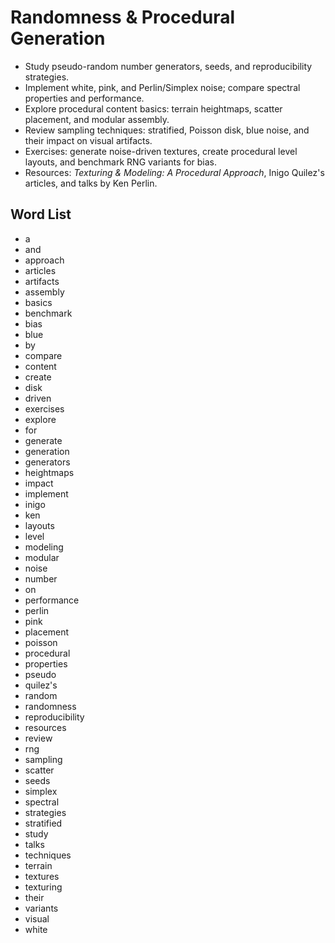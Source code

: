 # Randomness & Procedural Generation
- Study pseudo-random number generators, seeds, and reproducibility strategies.
- Implement white, pink, and Perlin/Simplex noise; compare spectral properties and performance.
- Explore procedural content basics: terrain heightmaps, scatter placement, and modular assembly.
- Review sampling techniques: stratified, Poisson disk, blue noise, and their impact on visual artifacts.
- Exercises: generate noise-driven textures, create procedural level layouts, and benchmark RNG variants for bias.
- Resources: *Texturing & Modeling: A Procedural Approach*, Inigo Quilez's articles, and talks by Ken Perlin.

## Word List
- a
- and
- approach
- articles
- artifacts
- assembly
- basics
- benchmark
- bias
- blue
- by
- compare
- content
- create
- disk
- driven
- exercises
- explore
- for
- generate
- generation
- generators
- heightmaps
- impact
- implement
- inigo
- ken
- layouts
- level
- modeling
- modular
- noise
- number
- on
- performance
- perlin
- pink
- placement
- poisson
- procedural
- properties
- pseudo
- quilez's
- random
- randomness
- reproducibility
- resources
- review
- rng
- sampling
- scatter
- seeds
- simplex
- spectral
- strategies
- stratified
- study
- talks
- techniques
- terrain
- textures
- texturing
- their
- variants
- visual
- white
